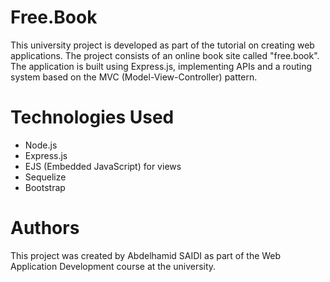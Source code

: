 # Free.Book
This university project is developed as part of the tutorial on creating web applications. The project consists of an online book site called "free.book". The application is built using Express.js, implementing APIs and a routing system based on the MVC (Model-View-Controller) pattern.

# Technologies Used
* Node.js
* Express.js
* EJS (Embedded JavaScript) for views
* Sequelize
* Bootstrap 

# Authors
This project was created by Abdelhamid SAIDI as part of the Web Application Development course at the university.
